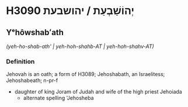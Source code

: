 # H3090 יְהוֹשַׁבְעַת / יהושבעת

## Yᵉhôwshabʻath

_(yeh-ho-shab-ath' | yeh-hoh-shahb-AT | yeh-hoh-shahv-AT)_

### Definition

Jehovah is an oath; a form of H3089; Jehoshabath, an Israelitess; Jehoshabeath; n-pr-f

- daughter of king Joram of Judah and wife of the high priest Jehoiada
  - alternate spelling 'Jehosheba
